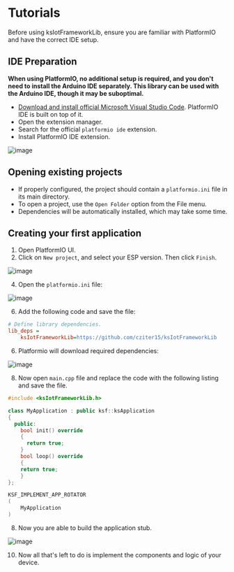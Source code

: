 # Tutorials
Before using ksIotFrameworkLib, ensure you are familiar with PlatformIO and have the correct IDE setup.

## IDE Preparation

**When using PlatformIO, no additional setup is required, and you don't need to install the Arduino IDE separately. This library can be used with the Arduino IDE, though it may be suboptimal.**

- [Download and install official Microsoft Visual Studio Code](https://code.visualstudio.com/). PlatformIO IDE is built on top of it.
- Open the extension manager.
- Search for the official `platformio ide` extension.
- Install PlatformIO IDE extension.

![image](https://github.com/cziter15/ksIotFrameworkLib/assets/5003708/5f67669d-1f18-4be6-a251-c7b1498387c5)

## Opening existing projects
- If properly configured, the project should contain a `platformio.ini` file in its main directory.
- To open a project, use the `Open Folder` option from the File menu.
- Dependencies will be automatically installed, which may take some time.

## Creating your first application
1. Open PlatformIO UI.
2. Click on `New project`, and select your ESP version. Then click `Finish`.

![image](https://github.com/cziter15/ksIotFrameworkLib/assets/5003708/494565fa-4753-446c-a18e-c903626637a3)

4. Open the `platformio.ini` file:

![image](https://github.com/cziter15/ksIotFrameworkLib/assets/5003708/15565b44-8f44-4f7d-b63a-041573234e1f)

6. Add the following code and save the file:
```ini
# Define library dependencies.
lib_deps = 
	ksIotFrameworkLib=https://github.com/cziter15/ksIotFrameworkLib
```
6. Platformio will download required dependencies:

![image](https://github.com/cziter15/ksIotFrameworkLib/assets/5003708/00ba25ba-7143-4986-ad29-f9adf2b5176c)

8. Now open `main.cpp` file and replace the code with the following listing and save the file.
```cpp
#include <ksIotFrameworkLib.h>

class MyApplication : public ksf::ksApplication
{
  public:
    bool init() override 
    {
      return true;
    }
    bool loop() override 
    {
    return true;
    }
};

KSF_IMPLEMENT_APP_ROTATOR
(
	MyApplication
)
```

8. Now you are able to build the application stub.

![image](https://github.com/cziter15/ksIotFrameworkLib/assets/5003708/afac0511-cf68-4007-ba89-b2902cabca6c)

10. Now all that's left to do is implement the components and logic of your device. 
